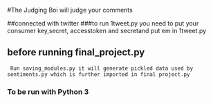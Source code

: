 #The Judging Boi will judge your comments

##connected with twitter
###to run 1tweet.py you need to put your consumer key,secret, accesstoken and secretand put em in 1tweet.py

## before running final_project.py 
    
     Run saving_modules.py it will generate pickled data used by sentiments.py which is further imported in final project.py

 ### To be run with Python 3    